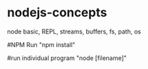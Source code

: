 # nodejs-concepts
node basic, REPL, streams, buffers, fs, path, os


#NPM
Run "npm install"

#run individual program 
"node [filename]"

